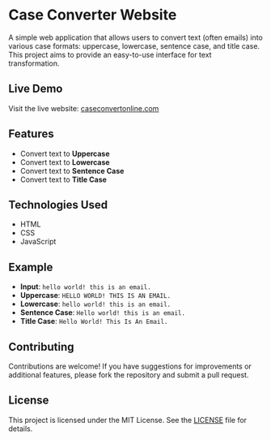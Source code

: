 # Case Converter Website
A simple web application that allows users to convert text (often emails) into various case formats: uppercase, lowercase, sentence case, and title case. This project aims to provide an easy-to-use interface for text transformation.
## Live Demo
Visit the live website: [caseconvertonline.com](https://caseconvertonline.com)
## Features
- Convert text to **Uppercase**
- Convert text to **Lowercase**
- Convert text to **Sentence Case**
- Convert text to **Title Case**
## Technologies Used
- HTML
- CSS
- JavaScript
## Example
- **Input**: `hello world! this is an email.`
- **Uppercase**: `HELLO WORLD! THIS IS AN EMAIL.`
- **Lowercase**: `hello world! this is an email.`
- **Sentence Case**: `Hello world! this is an email.`
- **Title Case**: `Hello World! This Is An Email.`
## Contributing
Contributions are welcome! If you have suggestions for improvements or additional features, please fork the repository and submit a pull request.
## License
This project is licensed under the MIT License. See the [LICENSE](LICENSE) file for details.
